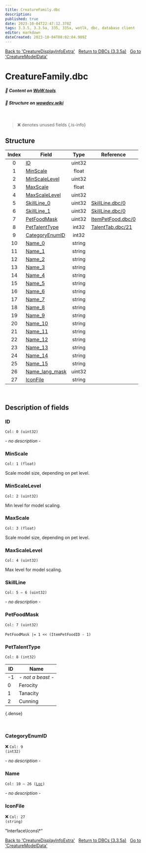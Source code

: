 ```yaml
---
title: CreatureFamily.dbc
description: 
published: true
date: 2023-10-04T22:47:12.378Z
tags: 3.3.5, 3.3.5a, 335, 335a, wotlk, dbc, database client
editor: markdown
dateCreated: 2023-10-04T08:02:04.989Z
---
```


<a href="https://trinitycore.info/files/DBC/335/creaturedisplayinfoextra" class="mt-5 v-btn v-btn--depressed v-btn--flat v-btn--outlined theme--light v-size--default darkblue--text text--lighten-3"><span class="v-btn__content"><i aria-hidden="true" class="v-icon notranslate v-icon--left mdi mdi-arrow-left theme--light"></i><span>Back to 'CreatureDisplayInfoExtra'</span></span></a>&nbsp;&nbsp;&nbsp;<a href="https://trinitycore.info/files/DBC/335/DBC" class="mt-5 v-btn v-btn--depressed v-btn--flat v-btn--outlined theme--light v-size--default darkblue--text text--lighten-3"><span class="v-btn__content"><i aria-hidden="true" class="v-icon notranslate v-icon--left mdi mdi-home-outline theme--light"></i><span>Return to DBCs (3.3.5a)</span></span></a>&nbsp;&nbsp;&nbsp;<a href="https://trinitycore.info/files/DBC/335/creaturemodeldata" class="mt-5 v-btn v-btn--depressed v-btn--flat v-btn--outlined theme--light v-size--default darkblue--text text--lighten-3"><span class="v-btn__content"><span>Go to 'CreatureModelData'</span><i aria-hidden="true" class="v-icon notranslate v-icon--right mdi mdi-arrow-right theme--light"></i></span></a>

# CreatureFamily.dbc
##### :open_book: Content on [WoW.tools](https://wow.tools/dbc/?dbc=creaturefamily&build=3.3.5.12340)
##### :pencil: Structure on [wowdev.wiki](https://wowdev.wiki/DB/CreatureFamily)
&nbsp;

> :x: denotes unused fields
{.is-info}


## Structure

| Index | Field | Type | Reference |
| :---: | --- | :---: | --- |
| 0 | [ID](#id-alt) | uint32 |  |
| 1 | [MinScale](#minscale) | float |  |
| 2 | [MinScaleLevel](#minscalelevel) | uint32 |  |
| 3 | [MaxScale](#maxscale) | float |  |
| 4 | [MaxScaleLevel](#maxscalelevel) | uint32 |  |
| 5 | [SkillLine_0](#skillline) | uint32 | [SkillLine.dbc/0](/files/DBC/335/skillline#id-alt) |
| 6 | [SkillLine_1](#skillline) | uint32 | [SkillLine.dbc/0](/files/DBC/335/skillline#id-alt) |
| 7 | [PetFoodMask](#petfoodmask) | uint32 | [ItemPetFood.dbc/0](/files/DBC/335/itempetfood#id-alt) |
| 8 | [PetTalentType](#pettalenttype) | int32 | [TalentTab.dbc/21](/files/DBC/335/talenttab#pettalentmask) |
| 9 | [CategoryEnumID](#categoryenumid) | int32 |  |
| 10 | [Name_0](#name-alt) | string |  |
| 11 | [Name_1](#name-alt) | string |  |
| 12 | [Name_2](#name-alt) | string |  |
| 13 | [Name_3](#name-alt) | string |  |
| 14 | [Name_4](#name-alt) | string |  |
| 15 | [Name_5](#name-alt) | string |  |
| 16 | [Name_6](#name-alt) | string |  |
| 17 | [Name_7](#name-alt) | string |  |
| 18 | [Name_8](#name-alt) | string |  |
| 19 | [Name_9](#name-alt) | string |  |
| 20 | [Name_10](#name-alt) | string |  |
| 21 | [Name_11](#name-alt) | string |  |
| 22 | [Name_12](#name-alt) | string |  |
| 23 | [Name_13](#name-alt) | string |  |
| 24 | [Name_14](#name-alt) | string |  |
| 25 | [Name_15](#name-alt) | string |  |
| 26 | [Name_lang_mask](#name-alt) | uint32 |  |
| 27 | [IconFile](#iconfile) | string |  |
&nbsp;
## Description of fields

### ID <!-- {#id-alt} -->
<code>Col: 0 (uint32)</code>

*- no description -*
&nbsp;

### MinScale
<code>Col: 1 (float)</code>

Scale model size, depending on pet level.
&nbsp;

### MinScaleLevel
<code>Col: 2 (uint32)</code>

Min level for model scaling.
&nbsp;

### MaxScale
<code>Col: 3 (float)</code>

Scale model size, depending on pet level.
&nbsp;

### MaxScaleLevel
<code>Col: 4 (uint32)</code>

Max level for model scaling.
&nbsp;

### SkillLine
<code>Col: 5 &ndash; 6 (uint32)</code>

*- no description -*
&nbsp;

### PetFoodMask
<code>Col: 7 (uint32)</code>

`PetFoodMask |= 1 << (ItemPetFoodID - 1)`
&nbsp;

### PetTalentType
<code>Col: 8 (int32)</code>

| ID | Name |
|----|------|
| -1 | *- not a beast -* |
| 0 | Ferocity |
| 1 | Tanacity |
| 2 | Cunning |
{.dense}

&nbsp;

### CategoryEnumID
:x: <code>Col: 9 (int32)</code>

*- no description -*
&nbsp;

### Name <!-- {#name-alt} -->
<code>Col: 10 &ndash; 26 ([Loc](/how-to/localization))</code>

*- no description -*
&nbsp;

### IconFile
:x: <code>Col: 27 (string)</code>

"Interface\\Icons\\\*"
&nbsp;

<a href="https://trinitycore.info/files/DBC/335/creaturedisplayinfoextra" class="mt-5 v-btn v-btn--depressed v-btn--flat v-btn--outlined theme--light v-size--default darkblue--text text--lighten-3"><span class="v-btn__content"><i aria-hidden="true" class="v-icon notranslate v-icon--left mdi mdi-arrow-left theme--light"></i><span>Back to 'CreatureDisplayInfoExtra'</span></span></a>&nbsp;&nbsp;&nbsp;<a href="https://trinitycore.info/files/DBC/335/DBC" class="mt-5 v-btn v-btn--depressed v-btn--flat v-btn--outlined theme--light v-size--default darkblue--text text--lighten-3"><span class="v-btn__content"><i aria-hidden="true" class="v-icon notranslate v-icon--left mdi mdi-home-outline theme--light"></i><span>Return to DBCs (3.3.5a)</span></span></a>&nbsp;&nbsp;&nbsp;<a href="https://trinitycore.info/files/DBC/335/creaturemodeldata" class="mt-5 v-btn v-btn--depressed v-btn--flat v-btn--outlined theme--light v-size--default darkblue--text text--lighten-3"><span class="v-btn__content"><span>Go to 'CreatureModelData'</span><i aria-hidden="true" class="v-icon notranslate v-icon--right mdi mdi-arrow-right theme--light"></i></span></a>
